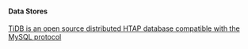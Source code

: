 
#### Data Stores
[TiDB is an open source distributed HTAP database compatible with the MySQL protocol](https://github.com/pingcap/tidb)  
